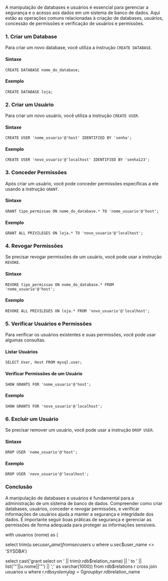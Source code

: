 A manipulação de databases e usuários é essencial para gerenciar a segurança e o acesso aos dados em um sistema de banco de dados. Aqui estão as operações comuns relacionadas à criação de databases, usuários, concessão de permissões e verificação de usuários e permissões.

### 1. Criar um Database

Para criar um novo database, você utiliza a instrução `CREATE DATABASE`.

#### Sintaxe

```
CREATE DATABASE nome_do_database;
```

#### Exemplo

```
CREATE DATABASE loja;
```

### 2. Criar um Usuário

Para criar um novo usuário, você utiliza a instrução `CREATE USER`.

#### Sintaxe

```
CREATE USER 'nome_usuario'@'host' IDENTIFIED BY 'senha';
```

#### Exemplo

```
CREATE USER 'novo_usuario'@'localhost' IDENTIFIED BY 'senha123';
```

### 3. Conceder Permissões

Após criar um usuário, você pode conceder permissões específicas a ele usando a instrução `GRANT`.

#### Sintaxe

```
GRANT tipo_permissao ON nome_do_database.* TO 'nome_usuario'@'host';
```

#### Exemplo

```
GRANT ALL PRIVILEGES ON loja.* TO 'novo_usuario'@'localhost';
```

### 4. Revogar Permissões

Se precisar revogar permissões de um usuário, você pode usar a instrução `REVOKE`.

#### Sintaxe

```
REVOKE tipo_permissao ON nome_do_database.* FROM 'nome_usuario'@'host';
```

#### Exemplo

```
REVOKE ALL PRIVILEGES ON loja.* FROM 'novo_usuario'@'localhost';
```

### 5. Verificar Usuários e Permissões

Para verificar os usuários existentes e suas permissões, você pode usar algumas consultas.

#### Listar Usuários

```
SELECT User, Host FROM mysql.user;
```

#### Verificar Permissões de um Usuário

```
SHOW GRANTS FOR 'nome_usuario'@'host';
```

#### Exemplo

```
SHOW GRANTS FOR 'novo_usuario'@'localhost';
```

### 6. Excluir um Usuário

Se precisar remover um usuário, você pode usar a instrução `DROP USER`.

#### Sintaxe

```
DROP USER 'nome_usuario'@'host';
```

#### Exemplo

```
DROP USER 'novo_usuario'@'localhost';
```

### Conclusão

A manipulação de databases e usuários é fundamental para a administração de um sistema de banco de dados. Compreender como criar databases, usuários, conceder e revogar permissões, e verificar informações de usuários ajuda a manter a segurança e integridade dos dados. É importante seguir boas práticas de segurança e gerenciar as permissões de forma adequada para proteger as informações sensíveis.



with usuarios (nome) as (

select
    trim(u.sec$user_name)
from sec$users u
where u.sec$user_name <> 'SYSDBA')

select
    cast('grant select on ' || trim(r.rdb$relation_name) ||  ' to '   || list('"'||u.nome||'"')  || ';' as varchar(1000))
from rdb$relations r
cross join usuarios u
where r.rdb$system_flag = 0
group by r.rdb$relation_name